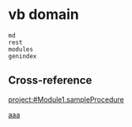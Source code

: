 # vb domain

```{toctree}
md
rest
modules
genindex
```

## Cross-reference

<project:#Module1.sampleProcedure>

[aaa](#Module1.sampleProcedure)
